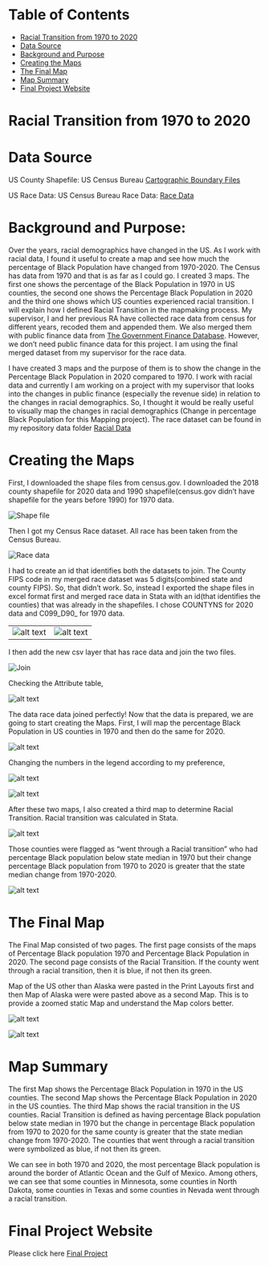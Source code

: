 
# Table of Contents
- [Racial Transition from 1970 to 2020](#racial-transition-from-1970-to-2020)
- [Data Source](#data-source) 
- [Background and Purpose](#background-and-purpose)
- [Creating the Maps](#creating-the-maps)
- [The Final Map](#the-final-map)
- [Map Summary](#map-summary)
- [Final Project Website](#final-project-website)

# Racial Transition from 1970 to 2020

# Data Source

US County Shapefile: US Census Bureau [Cartographic Boundary Files](https://www.census.gov/geographies/mapping-files/time-series/geo/carto-boundary-file.html)

US Race Data: US Census Bureau Race Data: [Race Data](https://www.census.gov/topics/population/race/data.html)


# Background and Purpose:

Over the years, racial demographics have changed in the US. As I work with racial data, I found it useful to create a map and see how much the percentage of Black Population have changed from 1970-2020. The Census has data from 1970 and that is as far as I could go. I created 3 maps. The first one shows the percentage of the Black Population in 1970 in US counties, the second one shows the Percentage Black Population in 2020 and the third one shows which US counties experienced racial transition. I will explain how I defined Racial Transition in the mapmaking process. My supervisor, I and her previous RA have collected race data from census for different years, recoded them and appended them. We also merged them with public finance data from [The Government Finance Database](https://willamette.edu/mba/research-impact/public-datasets/index.html). However, we don’t need public finance data for this project. I am using the final merged dataset from my supervisor for the race data.

I have created 3 maps and the purpose of them is to show the change in the Percentage Black Population in 2020 compared to 1970. I work with racial data and currently I am working on a project with my supervisor that looks into the changes in public finance (especially the revenue side) in relation to the changes in racial demographics.  So, I thought it would be really useful to visually map the changes in racial demographics (Change in percentage Black Population for this Mapping project). The race dataset can be found in my repository data folder [Racial Data](https://github.com/slaskar1/racial-transition/tree/main/Racial%20Data)

# Creating the Maps

First, I downloaded the shape files from census.gov. I downloaded the 2018 county shapefile for 2020 data and 1990 shapefile(census.gov didn’t have shapefile for the years before 1990) for 1970 data.

![Shape file](<Repository Images/Shapefile website.png>)

Then I got my Census Race dataset. All race has been taken from the Census Bureau.

![Race data](<Repository Images/Race date website.png>)

I had to create an id that identifies both the datasets to join. The County FIPS code in my merged race dataset was 5 digits(combined state and county FIPS). So, that didn’t work. So, instead I exported the shape files in excel format first and merged race data in Stata with an id(that identifies the counties) that was already in the shapefiles. I chose COUNTYNS for 2020 data and C099_D90_ for 1970 data.

|||
|-|-|
|![alt text](<Repository Images/Export as csv.png>)|![alt text](<Repository Images/Export as csv 2.png>)|

I then add the new csv layer that has race data and join the two files.

![Join](<Repository Images/Join.png>)

Checking the Attribute table,

![alt text](<Repository Images/Checking the Attribute table.png>)

The data race data joined perfectly! Now that the data is prepared, we are going to start creating the Maps. First, I will map the percentage Black Population in US counties in 1970 and then do the same for 2020.

![alt text](<Repository Images/Symbology.png>)

Changing the numbers in the legend according to my preference,

![alt text](<Repository Images/Legend.png>)

![alt text](<Repository Images/Creating the Map.png>)

After these two maps, I also created a third map to determine Racial Transition. Racial transition was calculated in Stata. 

![alt text](<Repository Images/Racial Transition Calculation.png>)

Those counties were flagged as “went through a Racial transition” who had percentage Black population below state median in 1970 but their change percentage Black population from 1970 to 2020 is greater that the state median change from 1970-2020. 

![alt text](<Repository Images/Racial Trnaisiton Map.png>)

# The Final Map

The Final Map consisted of two pages. The first page consists of the maps of Percentage Black population 1970 and Percentage Black Population in 2020. The second page consists of the Racial Transition. If the county went through a racial transition, then it is blue, if not then its green.

Map of the US other than Alaska were pasted in the Print Layouts first and then Map of Alaska were were pasted above as a second Map. This is to provide a zoomed static Map and understand the Map colors better.

![alt text](<Images/Racial Transition-600dpi.png>)

![alt text](<Images/Racial Transition-600dpi_2.png>)

# Map Summary

The first Map shows the Percentage Black Population in 1970 in the US counties. The second Map shows the Percentage Black Population in 2020 in the US counties. The third Map shows the racial transition in the US counties. Racial Transition is defined as having percentage Black population below state median in 1970 but the change in percentage Black population from 1970 to 2020 for the same county is greater that the state median change from 1970-2020. The counties that went through a racial transition were symbolized as blue, if not then its green. 

We can see in both 1970 and 2020, the most percentage Black population is around the border of Atlantic Ocean and the Gulf of Mexico. Among others, we can see that some counties in Minnesota, some counties in North Dakota, some counties in Texas and some counties in Nevada went through a racial transition.

# Final Project Website

Please click here [Final Project](http.google.com)